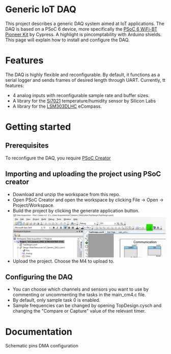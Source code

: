 # Generic IoT DAQ

This project describes a generic DAQ system aimed at IoT applications. The DAQ is based on a PSoC 6 device, more specifically the [PSoC 6 WiFi-BT Pioneer Kit](https://www.cypress.com/documentation/development-kitsboards/psoc-6-wifi-bt-pioneer-kit-cy8ckit-062-wifi-bt) by Cypress. A highlight is pincomptability with Arduino shields. This page will explain how to install and configure the DAQ.

# Features
The DAQ is highly flexible and reconfigurable. By default, it functions as a serial logger and sends frames of desired length through UART. Currently, tt features:
* 4 analog inputs with reconfigurable sample rate and buffer sizes.
* A library for the [Si7021](https://www.silabs.com/documents/public/data-sheets/Si7021-A20.pdf) temperature/humidity sensor by Silicon Labs
* A library for the [LSM303DLHC](https://www.st.com/resource/en/datasheet/lsm303dlhc.pdf) eCompass.

# Getting started
## Prerequisites
To reconfigure the DAQ, you require [PSoC Creator](https://www.cypress.com/products/psoc-creator-integrated-design-environment-ide)
## Importing and uploading the project using PSoC creator
* Download and unzip the workspace from this repo.
* Open PSoC Creator and open the workspace by clicking File -> Open -> Project/Workspace. 
* Build the project by clicking the generate application button.
![Generate application](/Images/generate_application.png)
* Upload the project. Choose the M4 to upload to.

## Configuring the DAQ 
* You can choose which channels and sensors you want to use by commenting or uncommenting the tasks in the main_cm4.c file.
* By default, only sample task 0 is enabled.
* Sample frequencies can be changed by opening TopDesign.cysch and changing the "Compare or Capture" value of the relevant timer.

# Documentation
Schematic
pins
DMA configuration
